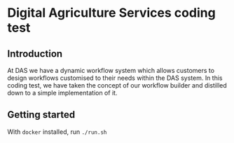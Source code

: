 # Digital Agriculture Services coding test

## Introduction
At DAS we have a dynamic workflow system which allows customers to design workflows customised to their needs within the DAS system. In this coding test, we have taken the concept of our workflow builder and distilled down to a simple implementation of it.

## Getting started
With `docker` installed, run `./run.sh`
